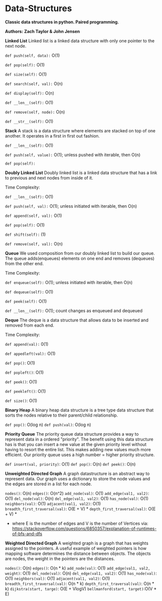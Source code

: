 # Data-Structures
**Classic data structures in python.  Paired programming.**

**Authors: Zach Taylor & John Jensen**

**Linked List**
Linked list is a linked data structure with only one pointer to the next node.

`def push(self, data):` O(1)

`def pop(self):` O(1)

`def size(self):` O(1)

`def search(self, val):` O(n)

`def display(self):` O(n)

`def __len__(self):` O(1)

`def remove(self, node):` O(n)

`def __str__(self):` O(1)

**Stack**
A stack is a data structure where elements are stacked on top of one another. It operates in a first in first out fashion.

`def __len__(self):` O(1)

`def push(self, value):` O(1); unless pushed with iterable, then O(n)

`def pop(self):` 

**Doubly Linked List**
Doubly linked list is a linked data structure that has a link to previous and next nodes from inside of it.

Time Complexity:

`def __len__(self):` O(1)

`def push(self, val):` O(1); unless initiated with iterable, then O(n)

`def append(self, val):` O(1)

`def pop(self):` O(1)

`def shift(self):` (1)

`def remove(self, val):` O(n)


**Queue**
We used composition from our doubly linked list to build our queue. The queue adds(enqueues) elements on one end and removes (dequeues) from the other end.

Time Complexity:

`def enqueue(self):` O(1); unless initiated with iterable, then O(n)

`def dequeue(self):` O(1)

`def peek(self):` O(1)

`def __len__(self):` O(1); count changes as enqueued and dequeued


**Deque**
The deque is a data structure that allows data to be inserted and removed from each end.

Time Complexity:

`def append(val):`  0(1)

`def appedleft(val):`  O(1)

`def pop()`:  O(1)

`def popleft()`:  O(1)

`def peek()`:  O(1)

`def peekleft()`:  O(1)

`def size()`:  O(1)


**Binary Heap**
A binary heap data structure is a tree type data structure that sorts the nodes relative to their parent/child relationship.

`def pop()`:  O(log n)
`def push(val)`:  O(log n)


**Priority Queue**
The priority queue data structure provides a way to represent data in a ordered "priority".  The benefit using this data structure has is that you can insert a new value at the given priority level without having to resort the entire list.  This makes adding new values much more efficient.  Our priority queue uses a high number = higher priority structure.

`def insert(val, priority)`: O(1)
`def pop()`:  O(n)
`def peek()`:  O(n)


**Unweighted Directed Graph**
A graph datastructure is an abstract way to represent data. Our graph uses a dictionary to store the node values and the edges are stored in a list for each node.

`nodes()`: O(n)
`edges()`: O(n^2)
`add_node(val)`: O(1)
`add_edge(val1, val2)`: O(1)
`del_node(val)`: O(n)
`del_edge(val1, val2)`: O(1)
`has_node(val)`: O(1)
`neighbors(val)`: O(1)
`adjacent(val1, val2)`: O(1)
`breadth_first_traversal(val)`: O(E + V) *
`depth_first_traversal(val)`: O(E + V) *
* where E is the number of edges and V is the number of Vertices via: https://stackoverflow.com/questions/6850357/explanation-of-runtimes-of-bfs-and-dfs


**Weighted Directed Graph**
A weighted graph is a graph that has weights assigned to the pointers.  A useful example of weighted pointers is how mapping software determines the distance between objects.  The objects are nodes, the weight in the pointers are the distances.

`nodes()`: O(n)
`edges()`: O(n * k)
`add_node(val)`: O(1)
`add_edge(val1, val2, weight)`: O(1)
`del_node(val)`: O(n)
`del_edge(val1, val2)`: O(1)
`has_node(val)`: O(1)
`neighbors(val)`: O(1)
`adjacent(val1, val2)`: O(1)
`breadth_first_traversal(val)`: O(n * k)
`depth_first_traversal(val)`: O(n * k)
`dijkstra(start, targe)`: O(E + VlogV)
`bellmanford(start, target)`:O(V * E)